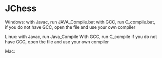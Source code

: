# JChess

Windows:
    with Javac, run JAVA_Compile.bat
    with GCC, run C_compile.bat, 
      if you do not have GCC, open the file and use your own compiler

Linux:
    with Javac, run Java_Compile
    With GCC, run C_compile
      if you do not have GCC, open the file and use your own compiler
      
Mac:
    
    

  
